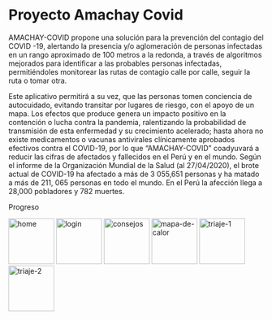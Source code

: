 # Proyecto Amachay Covid

AMACHAY-COVID propone una solución para la prevención del contagio del COVID -19, alertando la presencia y/o aglomeración de personas infectadas en un rango aproximado de 100 metros a la redonda, a través de algoritmos mejorados para identificar a las probables personas infectadas, permitiéndoles monitorear las rutas de contagio calle por calle, seguir la ruta o tomar otra. 

Este aplicativo permitirá a su vez, que las personas tomen conciencia de autocuidado, evitando transitar por lugares de riesgo, con el apoyo de un mapa. Los efectos que produce genera un impacto positivo en la contención o lucha contra la pandemia, ralentizando la probabilidad de transmisión de esta enfermedad y su crecimiento acelerado; hasta ahora no existe medicamentos o vacunas antivirales clínicamente aprobados efectivos contra el COVID-19, por lo que “AMACHAY-COVID” coadyuvará a reducir las cifras de afectados y fallecidos en el Perú y en el mundo. Según el informe de la Organización Mundial de la Salud (al 27/04/2020), el brote actual de COVID-19 ha afectado a más de 3 055,651 personas y ha matado a más de 211, 065 personas en todo el mundo. En el Perú la afección llega a 28,000 pobladores y 782 muertes. 

Progreso

<a href='https://postimg.cc/3ksLfNhM' target='_blank'><img src='https://i.postimg.cc/3ksLfNhM/home.jpg' width="90px" alt='home'/></a>
<a href='https://postimg.cc/MMDdGYQx' target='_blank'><img src='https://i.postimg.cc/MMDdGYQx/login.jpg' width="90px" alt='login'/></a>
<a href='https://postimg.cc/3Wtt5nhF' target='_blank'><img src='https://i.postimg.cc/3Wtt5nhF/consejos.jpg' width="90px" alt='consejos'/></a>
<a href='https://postimg.cc/56Gpjy6H' target='_blank'><img src='https://i.postimg.cc/56Gpjy6H/mapa-de-calor.jpg' width="90px" alt='mapa-de-calor'/></a>
<a href='https://postimg.cc/XGVktyDP' target='_blank'><img src='https://i.postimg.cc/XGVktyDP/triaje-1.jpg' width="90px" alt='triaje-1'/></a>
<a href='https://postimg.cc/p5rYLMvY' target='_blank'><img src='https://i.postimg.cc/p5rYLMvY/triaje-2.jpg' width="90px" alt='triaje-2'/></a>
